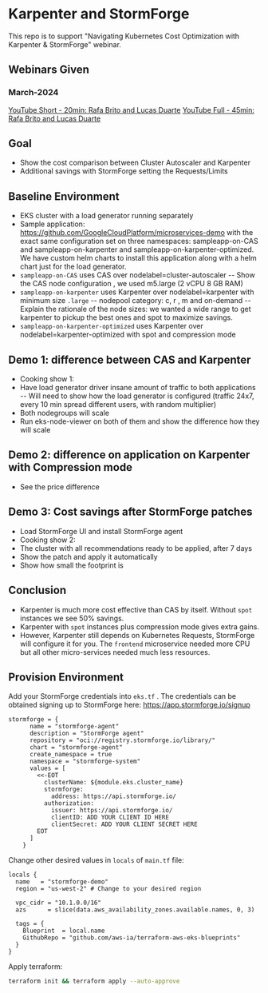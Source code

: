 # Karpenter and StormForge

This repo is to support "Navigating Kubernetes Cost Optimization with Karpenter & StormForge"
webinar.

## Webinars Given

### March-2024

[YouTube Short - 20min: Rafa Brito and Lucas Duarte](https://www.youtube.com/watch?v=RbOg0aZyQTw)
[YouTube Full - 45min: Rafa Brito and Lucas Duarte](https://youtu.be/4-RO401jXCY)

## Goal

- Show the cost comparison between Cluster Autoscaler and Karpenter
- Additional savings with StormForge setting the Requests/Limits

## Baseline Environment

- EKS cluster with a load generator running separately
- Sample application: https://github.com/GoogleCloudPlatform/microservices-demo with the exact same configuration set on three namespaces: sampleapp-on-CAS and sampleapp-on-karpenter and sampleapp-on-karpenter-optimized. We have custom helm charts to install this application along with a helm chart just for the load generator.
- `sampleapp-on-CAS` uses CAS over nodelabel=cluster-autoscaler
-- Show the CAS node configuration , we used m5.large (2 vCPU 8 GB RAM)
- `sampleapp-on-karpenter` uses Karpenter over nodelabel=karpenter with minimum size `.large` 
-- nodepool category: c, r , m and on-demand
-- Explain the rationale of the node sizes: we wanted a wide range to get karpenter to pickup the best ones and spot to maximize savings.
- `sampleapp-on-karpenter-optimized` uses Karpenter over nodelabel=karpenter-optimized with spot and compression mode 


## Demo 1: difference between CAS and Karpenter

- Cooking show 1:
- Have load generator driver insane amount of traffic to both applications
-- Will need to show how the load generator is configured (traffic 24x7, every 10 min spread different users, with random multiplier)
- Both nodegroups will scale
- Run eks-node-viewer on both of them and show the difference how they will scale

## Demo 2: difference on application on Karpenter with Compression mode

- See the price difference

## Demo 3: Cost savings after StormForge patches

- Load StormForge UI and install StormForge agent
- Cooking show 2:
- The cluster with all recommendations ready to be applied, after 7 days 
- Show the patch and apply it automatically
- Show how small the footprint is

## Conclusion

- Karpenter is much more cost effective than CAS by itself. Without `spot` instances we see 50% savings.
- Karpenter with `spot` instances plus compression mode gives extra gains.
- However, Karpenter still depends on Kubernetes Requests, StormForge will configure it for you. The `frontend` microservice needed more CPU but all other micro-services needed much less resources.

## Provision Environment

Add your StormForge credentials into `eks.tf` . The credentials can be obtained signing up to StormForge here: https://app.stormforge.io/signup

```hcl
stormforge = {
      name = "stormforge-agent"
      description = "StormForge agent"
      repository = "oci://registry.stormforge.io/library/"
      chart = "stormforge-agent"
      create_namespace = true
      namespace = "stormforge-system"
      values = [
        <<-EOT
          clusterName: ${module.eks.cluster_name}
          stormforge:
            address: https://api.stormforge.io/
          authorization:
            issuer: https://api.stormforge.io/
            clientID: ADD YOUR CLIENT ID HERE
            clientSecret: ADD YOUR CLIENT SECRET HERE
        EOT
      ]
    }
```

Change other desired values in `locals` of `main.tf` file:

```hcl
locals {
  name   = "stormforge-demo"
  region = "us-west-2" # Change to your desired region

  vpc_cidr = "10.1.0.0/16"
  azs      = slice(data.aws_availability_zones.available.names, 0, 3)

  tags = {
    Blueprint  = local.name
    GithubRepo = "github.com/aws-ia/terraform-aws-eks-blueprints"
  }
}
```

Apply terraform:

```bash
terraform init && terraform apply --auto-approve
```
